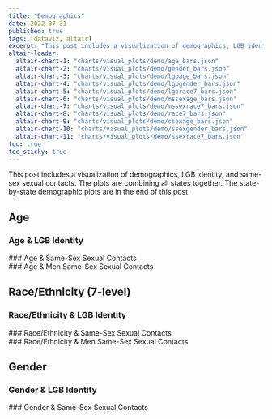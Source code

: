 ```yaml
---
title: "Demographics"
date: 2022-07-31
published: true
tags: [dataviz, altair]
excerpt: "This post includes a visualization of demographics, LGB identity, and same-sex sexual contacts."
altair-loader:
  altair-chart-1: "charts/visual_plots/demo/age_bars.json"
  altair-chart-2: "charts/visual_plots/demo/gender_bars.json"
  altair-chart-3: "charts/visual_plots/demo/lgbage_bars.json"
  altair-chart-4: "charts/visual_plots/demo/lgbgender_bars.json"
  altair-chart-5: "charts/visual_plots/demo/lgbrace7_bars.json"
  altair-chart-6: "charts/visual_plots/demo/mssexage_bars.json"
  altair-chart-7: "charts/visual_plots/demo/mssexrace7_bars.json"
  altair-chart-8: "charts/visual_plots/demo/race7_bars.json"
  altair-chart-9: "charts/visual_plots/demo/ssexage_bars.json"
  altair-chart-10: "charts/visual_plots/demo/ssexgender_bars.json"
  altair-chart-11: "charts/visual_plots/demo/ssexrace7_bars.json"
toc: true
toc_sticky: true
---
```


This post includes a visualization of demographics, LGB identity, and same-sex sexual contacts. 
The plots are combining all states together. The state-by-state demographic plots are in the end of this post.

## Age

### Age & LGB Identity
<div id="altair-chart-3"></div>
### Age & Same-Sex Sexual Contacts
<div id="altair-chart-9"></div>
### Age & Men Same-Sex Sexual Contacts
<div id="altair-chart-6"></div>

## Race/Ethnicity (7-level)

### Race/Ethnicity & LGB Identity
<div id="altair-chart-5"></div>
### Race/Ethnicity & Same-Sex Sexual Contacts
<div id="altair-chart-11"></div>
### Race/Ethnicity & Men Same-Sex Sexual Contacts
<div id="altair-chart-7"></div>

## Gender

### Gender & LGB Identity
<div id="altair-chart-4"></div>
### Gender & Same-Sex Sexual Contacts
<div id="altair-chart-10"></div>
